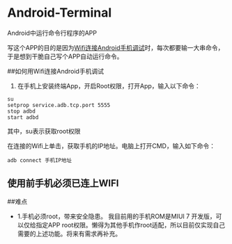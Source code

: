 # Android-Terminal
Android中运行命令行程序的APP

写这个APP的目的是因为[Wifi连接Android手机调试](http://blog.csdn.net/kinglearnjava/article/details/46794737)时，每次都要输一大串命令，于是想到干脆自己写个APP自动运行命令。

##如何用Wifi连接Android手机调试
1. 在手机上安装终端App，开启Root权限，打开App，输入以下命令：
```
su  
setprop service.adb.tcp.port 5555  
stop adbd  
start adbd  
```
其中，su表示获取root权限

在连接的Wifi上单击，获取手机的IP地址。电脑上打开CMD，输入如下命令：
```
adb connect 手机IP地址  
```

## 使用前手机必须已连上WIFI ##

##难点
- 1.手机必须root，带来安全隐患。
我目前用的手机ROM是MIUI 7 开发版，可以仅给指定APP root权限。懒得为其他手机作root适配，所以目前仅实现自己需要的上述功能。将来有需求再补充。
